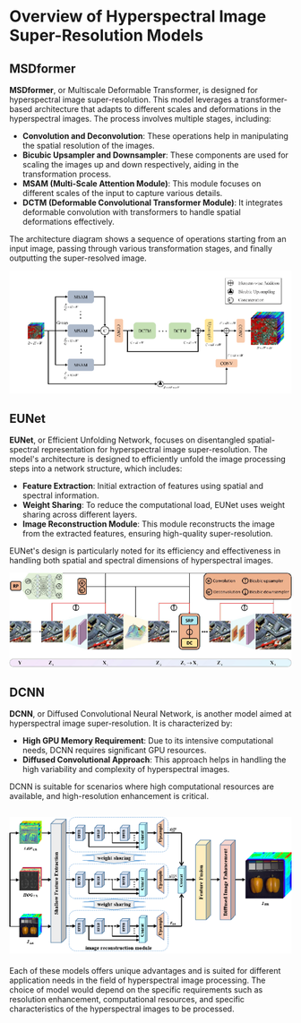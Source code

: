 # Overview of Hyperspectral Image Super-Resolution Models

## MSDformer
**MSDformer**, or Multiscale Deformable Transformer, is designed for hyperspectral image super-resolution. This model leverages a transformer-based architecture that adapts to different scales and deformations in the hyperspectral images. The process involves multiple stages, including:

- **Convolution and Deconvolution**: These operations help in manipulating the spatial resolution of the images.
- **Bicubic Upsampler and Downsampler**: These components are used for scaling the images up and down respectively, aiding in the transformation process.
- **MSAM (Multi-Scale Attention Module)**: This module focuses on different scales of the input to capture various details.
- **DCTM (Deformable Convolutional Transformer Module)**: It integrates deformable convolution with transformers to handle spatial deformations effectively.

The architecture diagram shows a sequence of operations starting from an input image, passing through various transformation stages, and finally outputting the super-resolved image.

![Local Image](./MSDformer_img.png "MSDformer architecture diagram")
## EUNet
**EUNet**, or Efficient Unfolding Network, focuses on disentangled spatial-spectral representation for hyperspectral image super-resolution. The model's architecture is designed to efficiently unfold the image processing steps into a network structure, which includes:

- **Feature Extraction**: Initial extraction of features using spatial and spectral information.
- **Weight Sharing**: To reduce the computational load, EUNet uses weight sharing across different layers.
- **Image Reconstruction Module**: This module reconstructs the image from the extracted features, ensuring high-quality super-resolution.

EUNet's design is particularly noted for its efficiency and effectiveness in handling both spatial and spectral dimensions of hyperspectral images.

![Local Image](./EUNET_img.png "EUNET architecture diagram")
## DCNN
**DCNN**, or Diffused Convolutional Neural Network, is another model aimed at hyperspectral image super-resolution. It is characterized by:

- **High GPU Memory Requirement**: Due to its intensive computational needs, DCNN requires significant GPU resources.
- **Diffused Convolutional Approach**: This approach helps in handling the high variability and complexity of hyperspectral images.

DCNN is suitable for scenarios where high computational resources are available, and high-resolution enhancement is critical.

![Local Image](./DCNN_img.png "DCNN architecture diagram")
---

Each of these models offers unique advantages and is suited for different application needs in the field of hyperspectral image processing. The choice of model would depend on the specific requirements such as resolution enhancement, computational resources, and specific characteristics of the hyperspectral images to be processed.